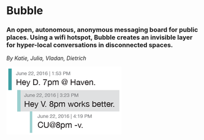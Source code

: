 # Bubble

### An open, autonomous, anonymous messaging board for public places. Using a wifi hotspot, Bubble creates an invisible layer for hyper-local conversations in disconnected spaces.

*By Katie, Julia, Vladan, Dietrich*

<img src="img/bubble_chat.png">